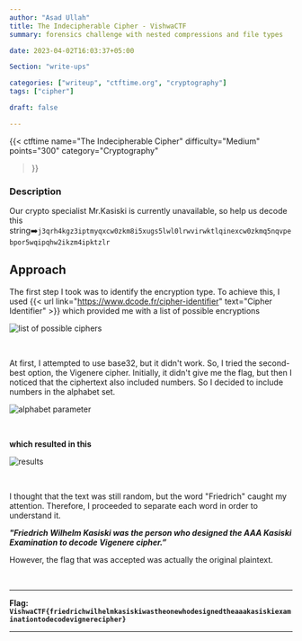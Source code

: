 ```yaml
---
author: "Asad Ullah"
title: The Indecipherable Cipher - VishwaCTF
summary: forensics challenge with nested compressions and file types

date: 2023-04-02T16:03:37+05:00

Section: "write-ups"

categories: ["writeup", "ctftime.org", "cryptography"]
tags: ["cipher"]

draft: false

---
```



{{< 
ctftime 
name="The Indecipherable Cipher" 
difficulty="Medium"  
points="300"
category="Cryptography"
>}}

### **Description**

Our crypto specialist Mr.Kasiski is currently unavailable, so help us decode this string➡️`j3qrh4kgz3iptmyqxcw0zkm8i5xugs5lwl0lrwvirwktlqinexcw0zkmq5nqvpebpor5wqipqhw2ikzm4ipktzlr`

## Approach

The first step I took was to identify the encryption type. To achieve this, I used {{< url link="https://www.dcode.fr/cipher-identifier" text="Cipher Identifier" >}} which provided me with a list of possible encryptions

![list of possible ciphers](/write-ups/ctftime/vigenere-cipher/1.webp#center "list of possible ciphers")

&nbsp;

At first, I attempted to use base32, but it didn't work. So, I tried the second-best option, the Vigenere cipher. Initially, it didn't give me the flag, but then I noticed that the ciphertext also included numbers. So I decided to include numbers in the alphabet set.

![alphabet parameter](/write-ups/ctftime/vigenere-cipher/2.webp#center "alphabet parameter")

&nbsp;

**which resulted in this**

![results](/write-ups/ctftime/vigenere-cipher/3.webp#center "results")

&nbsp;

I thought that the text was still random, but the word "Friedrich" caught my attention. Therefore, I proceeded to separate each word in order to understand it.

***"Friedrich Wilhelm Kasiski was the person who designed the AAA Kasiski Examination to decode Vigenere cipher.”***

However, the flag that was accepted was actually the original plaintext.

&nbsp;

---

**Flag: `VishwaCTF{friedrichwilhelmkasiskiwastheonewhodesignedtheaaakasiskiexaminationtodecodevignerecipher}`**

---

&nbsp;

&nbsp;
